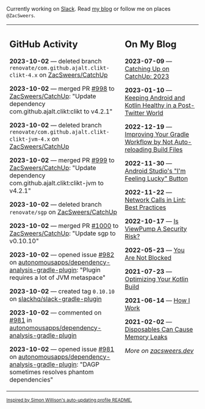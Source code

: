 Currently working on [Slack](https://slack.com/). Read [my blog](https://zacsweers.dev/) or follow me on places `@ZacSweers`.

<table><tr><td valign="top" width="60%">

## GitHub Activity
<!-- githubActivity starts -->
**2023-10-02** — deleted branch `renovate/com.github.ajalt.clikt-clikt-4.x` on [ZacSweers/CatchUp](https://github.com/ZacSweers/CatchUp)

**2023-10-02** — merged PR [#998](https://github.com/ZacSweers/CatchUp/pull/998) to [ZacSweers/CatchUp](https://github.com/ZacSweers/CatchUp): "Update dependency com.github.ajalt.clikt:clikt to v4.2.1"

**2023-10-02** — deleted branch `renovate/com.github.ajalt.clikt-clikt-jvm-4.x` on [ZacSweers/CatchUp](https://github.com/ZacSweers/CatchUp)

**2023-10-02** — merged PR [#999](https://github.com/ZacSweers/CatchUp/pull/999) to [ZacSweers/CatchUp](https://github.com/ZacSweers/CatchUp): "Update dependency com.github.ajalt.clikt:clikt-jvm to v4.2.1"

**2023-10-02** — deleted branch `renovate/sgp` on [ZacSweers/CatchUp](https://github.com/ZacSweers/CatchUp)

**2023-10-02** — merged PR [#1000](https://github.com/ZacSweers/CatchUp/pull/1000) to [ZacSweers/CatchUp](https://github.com/ZacSweers/CatchUp): "Update sgp to v0.10.10"

**2023-10-02** — opened issue [#982](https://github.com/autonomousapps/dependency-analysis-gradle-plugin/issues/982) on [autonomousapps/dependency-analysis-gradle-plugin](https://github.com/autonomousapps/dependency-analysis-gradle-plugin): "Plugin requires a lot of JVM metaspace"

**2023-10-02** — created tag `0.10.10` on [slackhq/slack-gradle-plugin](https://github.com/slackhq/slack-gradle-plugin)

**2023-10-02** — commented on [#981](https://github.com/autonomousapps/dependency-analysis-gradle-plugin/issues/981#issuecomment-1743506870) in [autonomousapps/dependency-analysis-gradle-plugin](https://github.com/autonomousapps/dependency-analysis-gradle-plugin)

**2023-10-02** — opened issue [#981](https://github.com/autonomousapps/dependency-analysis-gradle-plugin/issues/981) on [autonomousapps/dependency-analysis-gradle-plugin](https://github.com/autonomousapps/dependency-analysis-gradle-plugin): "DAGP sometimes resolves phantom dependencies"
<!-- githubActivity ends -->
</td><td valign="top" width="40%">

## On My Blog
<!-- blog starts -->
**2023-07-09** — [Catching Up on CatchUp: 2023](https://www.zacsweers.dev/catching-up-on-catchup-2023/)

**2023-01-10** — [Keeping Android and Kotlin Healthy in a Post-Twitter World](https://www.zacsweers.dev/keeping-android-healthy/)

**2022-12-19** — [Improving Your Gradle Workflow by Not Auto-reloading Build Files](https://www.zacsweers.dev/improving-your-workflow-by-not-auto-reloading-build-files/)

**2022-11-30** — [Android Studio's "I'm Feeling Lucky" Button](https://www.zacsweers.dev/android-studios-im-feeling-lucky-button/)

**2022-11-22** — [Network Calls in Lint: Best Practices](https://www.zacsweers.dev/network-calls-in-lint-best-practices/)

**2022-10-17** — [Is ViewPump A Security Risk?](https://www.zacsweers.dev/is-viewpump-a-security-risk/)

**2022-05-23** — [You Are Not Blocked](https://www.zacsweers.dev/you-are-not-blocked/)

**2021-07-23** — [Optimizing Your Kotlin Build](https://www.zacsweers.dev/optimizing-your-kotlin-build/)

**2021-06-14** — [How I Work](https://www.zacsweers.dev/how-i-work/)

**2021-02-02** — [Disposables Can Cause Memory Leaks](https://www.zacsweers.dev/disposables-can-cause-memory-leaks/)
<!-- blog ends -->
_More on [zacsweers.dev](https://zacsweers.dev/)_
</td></tr></table>

<sub><a href="https://simonwillison.net/2020/Jul/10/self-updating-profile-readme/">Inspired by Simon Willison's auto-updating profile README.</a></sub>